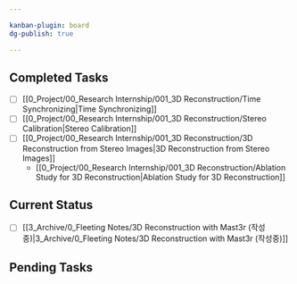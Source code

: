 ```yaml
---

kanban-plugin: board
dg-publish: true

---
```


## Completed Tasks

- [ ] [[0_Project/00_Research Internship/001_3D Reconstruction/Time Synchronizing\|Time Synchronizing]]
- [ ] [[0_Project/00_Research Internship/001_3D Reconstruction/Stereo Calibration\|Stereo Calibration]]
- [ ] [[0_Project/00_Research Internship/001_3D Reconstruction/3D Reconstruction from Stereo Images\|3D Reconstruction from Stereo Images]]
	- [[0_Project/00_Research Internship/001_3D Reconstruction/Ablation Study for 3D Reconstruction\|Ablation Study for 3D Reconstruction]]


## Current Status

- [ ] [[3_Archive/0_Fleeting Notes/3D Reconstruction with Mast3r (작성중)\|3_Archive/0_Fleeting Notes/3D Reconstruction with Mast3r (작성중)]]


## Pending Tasks





